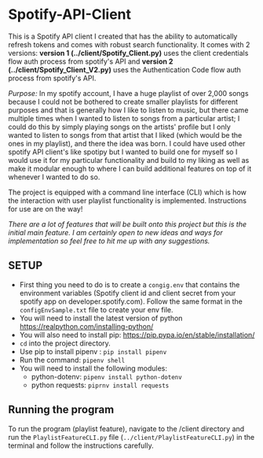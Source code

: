 # Spotify-API-Client
This is a Spotify API client I created that has the ability to automatically refresh tokens and comes with robust search functionality. It comes with 2 versions: **version 1 (../client/Spotify_Client.py)** uses the client credentials flow auth process from spotify's API and **version 2 (../client/Spotify_Client_V2.py)** uses the Authentication Code flow auth process from spotify's API.

*Purpose:* In my spotify account, I have a huge playlist of over 2,000 songs because I could not be bothered to create smaller playlists for different purposes and that is generally how I like to listen to music, but there came multiple times when I wanted to listen to songs from a particular artist; I could do this by simply playing songs on the artists' profile but I only wanted to listen to songs from that artist that I liked (which would be the ones in my playlist), and there the idea was born. I could have used other spotify API client's like spotipy but I wanted to build one for myself so I would use it for my particular functionality and build to my liking as well as make it modular enough to where I can build additional features on top of it whenever I wanted to do so.

The project is equipped with a command line interface (CLI) which is how the interaction with user playlist functionality is implemented.
Instructions for use are on the way!

*There are a lot of features that will be built onto this project but this is the initial main feature. I am certainly open to new ideas and ways for implementation so feel free to hit me up with any suggestions.*

## SETUP
* First thing you need to do is to create a `congig.env` that contains the environment variables (Spotify client id and client secret from your spotify app on developer.spotify.com). Follow the same format in the `configEnvSample.txt` file to create your env file.
* You will need to install the latest version of python https://realpython.com/installing-python/ 
* You will also need to install pip: https://pip.pypa.io/en/stable/installation/
* `cd` into the project directory.
* Use pip to install pipenv : `pip install pipenv`
* Run the command: `pipenv shell`
* You will need to install the following modules: 
  * python-dotenv: `pipenv install python-dotenv`
  * python requests: `piprnv install requests`

## Running the program
To run the program (playlist feature), navigate to the /client directory and run the `PlaylistFeatureCLI.py` file (`../client/PlaylistFeatureCLI.py`) in the terminal and follow the instructions carefully.
